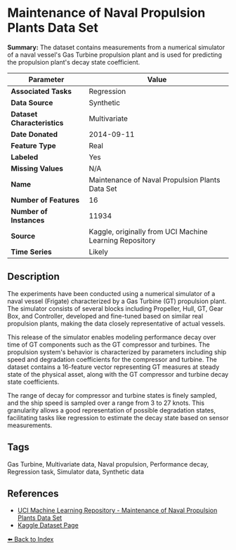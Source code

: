 # Maintenance of Naval Propulsion Plants Data Set

**Summary:** The dataset contains measurements from a numerical simulator of a naval vessel's Gas Turbine propulsion plant and is used for predicting the propulsion plant's decay state coefficient.

| Parameter | Value |
| --- | --- |
| **Associated Tasks** | Regression |
| **Data Source** | Synthetic |
| **Dataset Characteristics** | Multivariate |
| **Date Donated** | 2014-09-11 |
| **Feature Type** | Real |
| **Labeled** | Yes |
| **Missing Values** | N/A |
| **Name** | Maintenance of Naval Propulsion Plants Data Set |
| **Number of Features** | 16 |
| **Number of Instances** | 11934 |
| **Source** | Kaggle, originally from UCI Machine Learning Repository |
| **Time Series** | Likely |

## Description

The experiments have been conducted using a numerical simulator of a naval vessel (Frigate) characterized by a Gas Turbine (GT) propulsion plant. The simulator consists of several blocks including Propeller, Hull, GT, Gear Box, and Controller, developed and fine-tuned based on similar real propulsion plants, making the data closely representative of actual vessels.

This release of the simulator enables modeling performance decay over time of GT components such as the GT compressor and turbines. The propulsion system's behavior is characterized by parameters including ship speed and degradation coefficients for the compressor and turbine. The dataset contains a 16-feature vector representing GT measures at steady state of the physical asset, along with the GT compressor and turbine decay state coefficients.

The range of decay for compressor and turbine states is finely sampled, and the ship speed is sampled over a range from 3 to 27 knots. This granularity allows a good representation of possible degradation states, facilitating tasks like regression to estimate the decay state based on sensor measurements.

## Tags

Gas Turbine, Multivariate data, Naval propulsion, Performance decay, Regression task, Simulator data, Synthetic data

## References

- [UCI Machine Learning Repository - Maintenance of Naval Propulsion Plants Data Set](http://archive.ics.uci.edu/ml/datasets/condition+based+maintenance+of+naval+propulsion+plants)
- [Kaggle Dataset Page](https://www.kaggle.com/datasets/elikplim/maintenance-of-naval-propulsion-plants-data-set)

[⬅️ Back to Index](../README.md)
